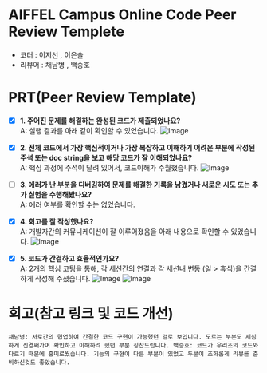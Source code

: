 # AIFFEL Campus Online Code Peer Review Templete
- 코더 :  이지선 , 이은솔
- 리뷰어 : 채남병 , 백승호


# PRT(Peer Review Template)
- [x]  **1. 주어진 문제를 해결하는 완성된 코드가 제출되었나요?**  
   A: 실행 결과를 아래 같이 확인할 수 있었습니다.
    ![Image](https://github.com/snow-white2024/AIFFEL_EunsolleE/blob/master/Flutter/Fquest1/1%E1%84%87%E1%85%A5%E1%86%AB%20%E1%84%89%E1%85%B3%E1%84%89%E1%85%A3%E1%86%BA.png)
- [x]  **2. 전체 코드에서 가장 핵심적이거나 가장 복잡하고 이해하기 어려운 부분에 작성된 
주석 또는 doc string을 보고 해당 코드가 잘 이해되었나요?**  
    A: 핵심 과정에 주석이 달려 있어서, 코드이해가 수월했습니다.
        ![Image](https://github.com/snow-white2024/AIFFEL_EunsolleE/blob/master/Flutter/Fquest1/2%E1%84%87%E1%85%A5%E1%86%AB%20%E1%84%89%E1%85%B3%E1%84%89%E1%85%A3%E1%86%BA.png)
- [ ]  **3. 에러가 난 부분을 디버깅하여 문제를 해결한 기록을 남겼거나
새로운 시도 또는 추가 실험을 수행해봤나요?**  
   A: 에러 여부를 확인할 수는 없었습니다.
     
- [x]  **4. 회고를 잘 작성했나요?**  
    A: 개발자간의 커뮤니케이션이 잘 이루어졌음을 아래 내용으로 확인할 수 있었습니다.
         ![Image](https://github.com/snow-white2024/AIFFEL_EunsolleE/blob/master/Flutter/Fquest1/4%E1%84%87%E1%85%A5%E1%86%AB%20%E1%84%89%E1%85%B3%E1%84%89%E1%85%A3%E1%86%BA.png)
- [x]  **5. 코드가 간결하고 효율적인가요?**  
   A: 2개의 핵심 코팅을 통해, 각 세션간의 연결과 각 세션내 변동 (일 > 휴식)을 간결하게 작성해 주셨습니다. 
![Image](https://github.com/snow-white2024/AIFFEL_EunsolleE/blob/master/Flutter/Fquest1/5%E1%84%87%E1%85%A5%E1%86%AB%20%E1%84%89%E1%85%B3%E1%84%89%E1%85%A3%E1%86%BA1.png)
![Image](https://github.com/snow-white2024/AIFFEL_EunsolleE/blob/master/Flutter/Fquest1/5%E1%84%87%E1%85%A5%E1%86%AB%20%E1%84%89%E1%85%B3%E1%84%89%E1%85%A3%E1%86%BA2.png)
# 회고(참고 링크 및 코드 개선)
``
채남병: 서로간의 협업하여 간결한 코드 구현이 가능했던 걸로 보입니다.
모르는 부분도 세심하게 신경써가며 확인하고 이해하려 했던 부분 칭찬드립니다.
백승호: 코드가 우리조의 코드와 다르기 때문에 흥미로웠습니다.
기능의 구현이 다른 부분이 있었고 두분이 조화롭게 리뷰를 준비하신것도 좋았습니다. 
``
